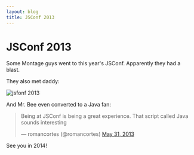 ```yaml
---
layout: blog
title: JSConf 2013
---
```


# JSConf 2013

Some Montage guys went to this year's JSConf. Apparently they had a blast.

They also met daddy:

![jsfonf 2013](https://pbs.twimg.com/media/BLmiZeGCMAAlyC9.jpg)

And Mr. Bee even converted to a Java fan:
<blockquote class="twitter-tweet"><p>Being at JSConf is being a great experience. That script called Java sounds interesting</p>&mdash; romancortes (@romancortes) <a href="https://twitter.com/romancortes/status/340540746396475393">May 31, 2013</a></blockquote>
<script async src="//platform.twitter.com/widgets.js" charset="utf-8"></script>

See you in 2014!